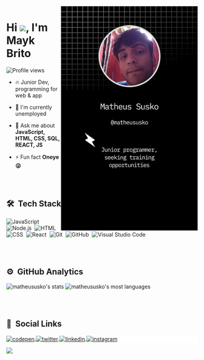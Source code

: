    
<img align="right" height="590em" src="./source/susko.svg"/>
<h1 align="left">Hi <img src="https://raw.githubusercontent.com/kaueMarques/kaueMarques/master/hi.gif" width="30px">, I'm Mayk Brito</h1>
<p align="left"> <img src="https://komarev.com/ghpvc/?username=matheususko&color=yellow" alt="Profile views" /> </p>

- 🔥 Junior Dev, programming for web & app

- 🔭 I'm currently unemployed

<!-- - 👨‍💻 All of my projects are available at [matheususko.dev](https://matheususko.dev) -->


- 💬 Ask me about **JavaScript, HTML, CSS, SQL, REACT, JS**

- ⚡ Fun fact **Oneye 😜**

<br><br>    

## 🛠 &nbsp;Tech Stack

![JavaScript](https://img.shields.io/badge/-JavaScript-05122A?style=flat&logo=javascript)&nbsp;
![Node.js](https://img.shields.io/badge/-Node.js-05122A?style=flat&logo=node.js)&nbsp;
![HTML](https://img.shields.io/badge/-HTML-05122A?style=flat&logo=HTML5)&nbsp;
![CSS](https://img.shields.io/badge/-CSS-05122A?style=flat&logo=CSS3&logoColor=1572B6)&nbsp;
![React](https://img.shields.io/badge/-React-05122A?style=flat&logo=react)&nbsp;
![Git](https://img.shields.io/badge/-Git-05122A?style=flat&logo=git)&nbsp;
![GitHub](https://img.shields.io/badge/-GitHub-05122A?style=flat&logo=github)&nbsp;
![Visual Studio Code](https://img.shields.io/badge/-Visual%20Studio%20Code-05122A?style=flat&logo=visual-studio-code&logoColor=007ACC)&nbsp;


<br><br>

## ⚙️ &nbsp;GitHub Analytics

<p align="left">
<img width="630em" src="https://github-readme-stats.vercel.app/api?username=matheususko&show_icons=true&theme=vision-friendly-light" alt="matheususko's stats"/>
<img width="530em" src="https://github-readme-stats.vercel.app/api/top-langs/?username=matheususko&layout=compact&theme=vision-friendly-light" alt="matheususko's most languages"/>
</p>

<br><br>

## 💙 &nbsp;Social Links

<p align="left" style="background:white">
<a href="https://codepen.io/matheususko" target="_blank">
  <img align="center" src="https://img.shields.io/badge/-matheususko-05122A?style=flat&logo=codepen" alt="codepen"/>
</a>
<a href="https://twitter.com/suskobr" target="_blank">
  <img align="center" src="https://img.shields.io/badge/-suskobr-05122A?style=flat&logo=twitter" alt="twitter"/>  
</a>
<a href="https://linkedin.com/in/matheususko" target="_blank">
  <img align="center" src="https://img.shields.io/badge/-matheususko-05122A?style=flat&logo=linkedin" alt="linkedin"/>
</a>
<a href="https://instagram.com/suskosk" target="_blank">
 <img align="center" src="https://img.shields.io/badge/-suskosk-05122A?style=flat&logo=instagram" alt="instagram"/>
</a>
</p>

<img width="500em" src="https://github-readme-twitter-gazf.vercel.app/api?id=suskobr&layout=wide&show_reply=off&show_retweet=off" />


<!--
**matheususko/matheususko** is a ✨ _special_ ✨ repository because its `README.md` (this file) appears on your GitHub profile.

Here are some ideas to get you started:

- 🔭 I’m currently working on ...
- 🌱 I’m currently learning ...
- 👯 I’m looking to collaborate on ...
- 🤔 I’m looking for help with ...
- 💬 Ask me about ...
- 📫 How to reach me: ...
- 😄 Pronouns: ...
- ⚡ Fun fact: ...
-->